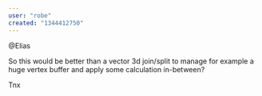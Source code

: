 ```yaml
---
user: "robe"
created: "1344412750"
---
```


@Elias

So this would be better than a vector 3d join/split to manage for example a huge vertex buffer and apply some calculation in-between?

Tnx

